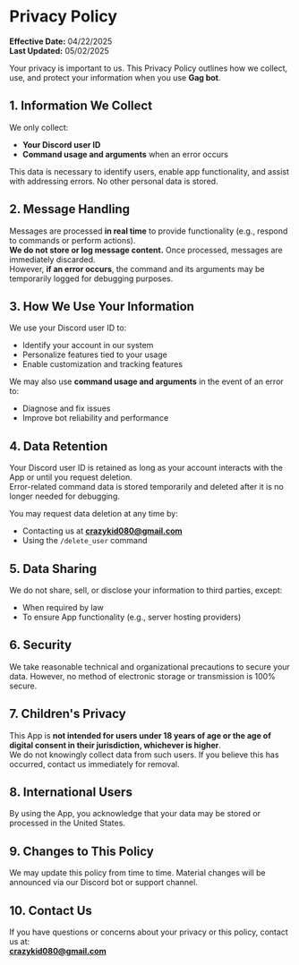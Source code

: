 # Privacy Policy

**Effective Date:** 04/22/2025  
**Last Updated:** 05/02/2025

Your privacy is important to us. This Privacy Policy outlines how we collect, use, and protect your information when you use **Gag bot**.

## 1. Information We Collect

We only collect:
- **Your Discord user ID**
- **Command usage and arguments** when an error occurs

This data is necessary to identify users, enable app functionality, and assist with addressing errors. No other personal data is stored.

## 2. Message Handling

Messages are processed **in real time** to provide functionality (e.g., respond to commands or perform actions).  
**We do not store or log message content.** Once processed, messages are immediately discarded.  
However, **if an error occurs**, the command and its arguments may be temporarily logged for debugging purposes.

## 3. How We Use Your Information

We use your Discord user ID to:
- Identify your account in our system
- Personalize features tied to your usage
- Enable customization and tracking features

We may also use **command usage and arguments** in the event of an error to:
- Diagnose and fix issues
- Improve bot reliability and performance

## 4. Data Retention

Your Discord user ID is retained as long as your account interacts with the App or until you request deletion.  
Error-related command data is stored temporarily and deleted after it is no longer needed for debugging.

You may request data deletion at any time by:
- Contacting us at **crazykid080@gmail.com**
- Using the `/delete_user` command

## 5. Data Sharing

We do not share, sell, or disclose your information to third parties, except:
- When required by law
- To ensure App functionality (e.g., server hosting providers)

## 6. Security

We take reasonable technical and organizational precautions to secure your data. However, no method of electronic storage or transmission is 100% secure.

## 7. Children's Privacy

This App is **not intended for users under 18 years of age or the age of digital consent in their jurisdiction, whichever is higher**.  
We do not knowingly collect data from such users. If you believe this has occurred, contact us immediately for removal.

## 8. International Users

By using the App, you acknowledge that your data may be stored or processed in the United States.

## 9. Changes to This Policy

We may update this policy from time to time. Material changes will be announced via our Discord bot or support channel.

## 10. Contact Us

If you have questions or concerns about your privacy or this policy, contact us at:  
**crazykid080@gmail.com**
